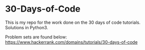 # 30-Days-of-Code

This is my repo for the work done on the 30 days of code tutorials.
Solutions in Python3.

Problem sets are found below:
https://www.hackerrank.com/domains/tutorials/30-days-of-code

